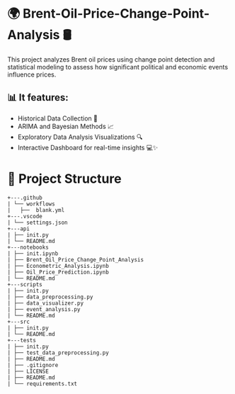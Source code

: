 # 🌍 **Brent-Oil-Price-Change-Point-Analysis** 🛢️
This project analyzes Brent oil prices using change point detection and statistical modeling to assess how significant political and economic events influence prices. 

## 📊 **It features**:

+ Historical Data Collection 📅
+ ARIMA and Bayesian Methods 📈
+ Exploratory Data Analysis Visualizations 🔍
+ Interactive Dashboard for real-time insights 💻✨

# 📁 **Project Structure**

```
+---.github
| └── workflows
|   ├──  blank.yml
+---.vscode
| └── settings.json
+---api
| ├── init.py
| └── README.md
+---notebooks
| ├── init.ipynb
| ├── Brent_Oil_Price_Change_Point_Analysis
| ├── Econometric_Analysis.ipynb
| ├── Oil_Price_Prediction.ipynb
| └── README.md
+---scripts
| ├── init.py
| ├── data_preprocessing.py
| ├── data_visualizer.py
| ├── event_analysis.py
| └── README.md
+---src
| ├── init.py
| └── README.md
+---tests
| ├── init.py
| ├── test_data_preprocessing.py
| ├── README.md
| ├── .gitignore
| ├── LICENSE
| ├── README.md
| └── requirements.txt
```